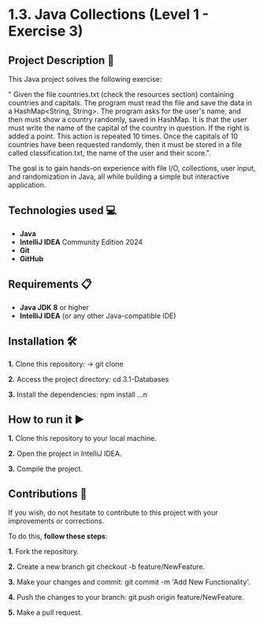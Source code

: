 
# 1.3. Java Collections (Level 1 - Exercise 3)

## Project Description 📄

This Java project solves the following exercise:

"
Given the file countries.txt (check the resources section) containing countries and capitals. The program must read the file and save the data in a HashMap<String, String>. The program asks for the user's name, and then must show a country randomly, saved in HashMap. It is that the user must write the name of the capital of the country in question. If the right is added a point. This action is repeated 10 times. Once the capitals of 10 countries have been requested randomly, then it must be stored in a file called classification.txt, the name of the user and their score.".

The goal is to gain hands-on experience with file I/O, collections, user input, and randomization in Java, all while building a simple but interactive application.


## Technologies used 💻

- **Java**
- **IntelliJ IDEA** Community Edition 2024
- **Git**
- **GitHub**

  
## Requirements 📋

- **Java JDK 8** or higher
- **IntelliJ IDEA** (or any other Java-compatible IDE)

  
## Installation 🛠️

**1.** Clone this repository: -> git clone

**2.** Access the project directory: cd 3.1-Databases

**3.** Install the dependencies: npm install …n 


##  How to run it ▶️

**1.** Clone this repository to your local machine.

**2.** Open the project in IntelliJ IDEA.

**3.** Compile the project.


## Contributions 🤝

If you wish, do not hesitate to contribute to this project with your improvements or corrections.

To do this, **follow these steps**:

**1.** Fork the repository.

**2.** Create a new branch git checkout -b feature/NewFeature.

**3.** Make your changes and commit: git commit -m 'Add New Functionality'.

**4.** Push the changes to your branch: git push origin feature/NewFeature.

**5.** Make a pull request.
